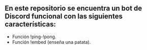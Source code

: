 En este repositorio se encuentra un bot de Discord funcional con las siguientes características:
-

- Función !ping-!pong.
- Función !embed (enseña una patata).
